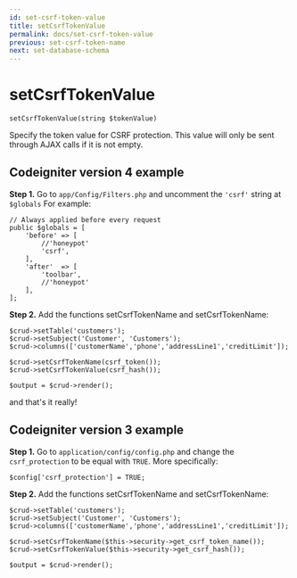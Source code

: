 ```yaml
---
id: set-csrf-token-value
title: setCsrfTokenValue
permalink: docs/set-csrf-token-value
previous: set-csrf-token-name
next: set-database-schema
---
```


# setCsrfTokenValue


<pre><code class="php">setCsrfTokenValue(string $tokenValue)</code></pre>
Specify the token value for CSRF protection. This value will only be sent through AJAX calls if it is not empty.

<h2>Codeigniter version 4 example</h2>

<strong>Step 1.</strong> Go to <code>app/Config/Filters.php</code> and uncomment the <code>'csrf'</code> string at <code>$globals</code> For example:

<pre><code class="php">// Always applied before every request
public $globals = [
	'before' => [
		//'honeypot'
		'csrf',
	],
	'after'  => [
		'toolbar',
		//'honeypot'
	],
];</code></pre>

<strong>Step 2.</strong> Add the functions setCsrfTokenName and setCsrfTokenName:

<pre><code class="php">$crud-&gt;setTable('customers');
$crud-&gt;setSubject('Customer', 'Customers');
$crud-&gt;columns(['customerName','phone','addressLine1','creditLimit']);

$crud-&gt;setCsrfTokenName(csrf_token());
$crud-&gt;setCsrfTokenValue(csrf_hash());

$output = $crud-&gt;render();</code></pre>

and that's it really!

<h2>Codeigniter version 3 example</h2>

<strong>Step 1.</strong> Go to <code>application/config/config.php</code> and change the <code>csrf_protection</code> to be equal with <code>TRUE</code>. More specifically:
<pre><code class="php">$config['csrf_protection'] = TRUE;</code></pre>
<strong>Step 2.</strong> Add the functions setCsrfTokenName and setCsrfTokenName:
<pre><code class="php">$crud-&gt;setTable('customers');
$crud-&gt;setSubject('Customer', 'Customers');
$crud-&gt;columns(['customerName','phone','addressLine1','creditLimit']);

$crud-&gt;setCsrfTokenName($this-&gt;security-&gt;get_csrf_token_name());
$crud-&gt;setCsrfTokenValue($this-&gt;security-&gt;get_csrf_hash());

$output = $crud-&gt;render();</code></pre>
